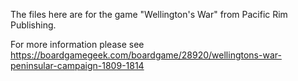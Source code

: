 The files here are for the game "Wellington's War" from Pacific Rim Publishing.

For more information please see https://boardgamegeek.com/boardgame/28920/wellingtons-war-peninsular-campaign-1809-1814
